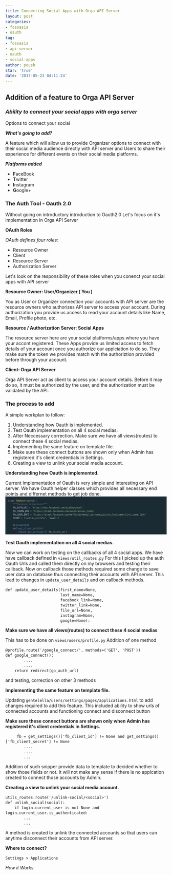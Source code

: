 ```yaml
---
title: Connecting Social Apps with Orga API Server
layout: post
categories:
- fossasia
- oauth
tag:
- fossasia
- api-server
- oauth
- social-apps
author: poush
star: 'true'
date: '2017-05-23 04:11:24'
---
```


## Addition of a feature to Orga API Server
### *Ability to connect your social apps with orga server*

Options to connect your social 

__*What's going to add?*__

A feature which will allow us to provide Organizer options to connect with their social media audience directly with API server and Users to share their experience for different events on their social media platforms.

__*Platforms added*__
* **F**aceBook
* **T**witter
* **I**nstagram 
* **G**oogle+

### The Auth Tool - Oauth 2.0
Without going on introductory introduction to Oauth2.0 Let's focus on it's implementation in Orga API Server

__OAuth Roles__

*OAuth defines four roles:*

* Resource Owner
* Client
* Resource Server
* Authorization Server

Let's look on the responsibility of these roles when you conenct your social apps with API server

__Resource Owner: User/Organizer ( You )__

You as User or Organizer connection your accounts with API server are the resource owners who authorizes API server to access your account. During authorization you provide us access to read your account details like Name, Email, Profile photo, etc.

__Resource / Authorization Server: Social Apps__

The resource server here are your social platforms/apps where you have your accont registered. These Apps provide us limited access to fetch details of your account once you authorize our applciation to do so.
They make sure the token we provides match with the authoriztion provided before through your account.

__Client: Orga API Server__

Orga API Server act as client to access your account details. Before it may do so, it must be authorized by the user, and the authorization must be validated by the API.

### The process to add
A simple workplan to follow:

1. Understanding how Oauth is implemented.
2. Test Oauth implementation on all 4 social medias.
3. After Neccessary correction. Make sure we have all views(routes) to connect these 4 social medias.
4. Implementing the same feature on template file.
5. Make sure these connect buttons are shown only when Admin has registered it's client credentials in Settings.
6. Creating a view to unlink your social media account.

__Understanding how Oauth is implemented.__

Current Implementation of Oauth is very simple and interesting on API server. We have Oauth helper classes which provides all necessary end points and differnet methods to get job done.
![Oauth](/Screen%20Shot%202017-05-23%20at%205.17.52%20PM.png)

__Test Oauth implementation on all 4 social medias.__

Now we can work on testing on the callbacks of all 4 social apps. We have have callback defined in ```views/util_routes.py```
For this I picked up the auth Oauth Urls and called them directly on my browsers and testing their callback. Now on callback those methods required some change to save user data on database thus connecting their accounts with API server. This lead to changes in ```update_user_details``` and on callback methods.
```
def update_user_details(first_name=None,
                        last_name=None,
                        facebook_link=None,
                        twitter_link=None,
                        file_url=None,
                        instagram=None,
                        google=None):
```

__Make sure we have all views(routes) to connect these 4 social medias__

This has to be done on ```views/users/profile.py```
Addition of one method 
```
@profile.route('/google_connect/', methods=('GET', 'POST'))
def google_connect():
		....
		....
    return redirect(gp_auth_url)
```
and testing, correction on other 3 methods

__Implementing the same feature on template file.__

Updating ```gentelella/users/settings/pages/applications.html```  to add changes required to add this feature. This included ability to show urls of connected accounts and functioning connect and disconnect button

__Make sure these connect buttons are shown only when Admin has registered it's client credentials in Settings.__

```
	 fb = get_settings()['fb_client_id'] != None and get_settings()['fb_client_secret'] != None
		....
		....
		...
```

Addition of such snipper provide data to template to decided whether to show those fields or not. It will not make any sense if there is no applcation created to connect those accounts by Admin.

__Creating a view to unlink your social media account.__

```
utils_routes.route('/unlink-social/<social>')
def unlink_social(social):
    if login.current_user is not None and login.current_user.is_authenticated:
		...
		...
```
A method is created to unlink the connected accounts so that users can anytime disconnect their accounts from API server.

**Where to connect?**

```
Settings > Applications
```

*How it Works*
